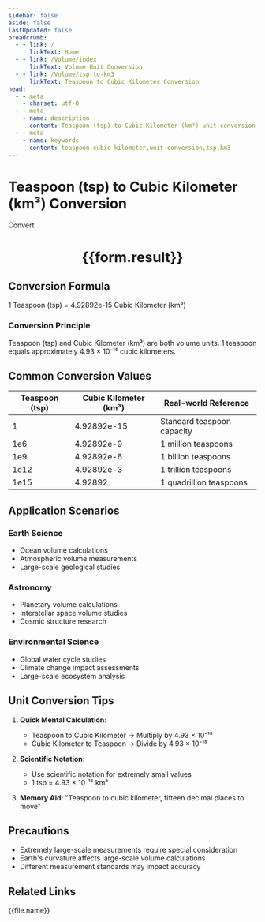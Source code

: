 ```yaml
---
sidebar: false
aside: false
lastUpdated: false
breadcrumb:
  - - link: /
      linkText: Home
  - - link: /Volume/index
      linkText: Volume Unit Conversion
  - - link: /Volume/tsp-to-km3
      linkText: Teaspoon to Cubic Kilometer Conversion
head:
  - - meta
    - charset: utf-8
  - - meta
    - name: description
      content: Teaspoon (tsp) to Cubic Kilometer (km³) unit conversion tool. 1 teaspoon equals 4.92892e-15 cubic kilometers.
  - - meta
    - name: keywords
      content: teaspoon,cubic kilometer,unit conversion,tsp,km3
---
```


# Teaspoon (tsp) to Cubic Kilometer (km³) Conversion

<script setup>
import { onMounted, reactive, inject ,ref  } from 'vue'
import { NButton,NForm ,NFormItem,NInput,NInputNumber,NSelect,NCard,useMessage ,NGrid ,NGi } from 'naive-ui'
import { defineClientComponent } from 'vitepress'
import { Volume } from '../files';

const convert = inject('convert')
const formRef = ref(null);
const rules = {
  number:{
    required: true,
    type: 'number',
    trigger: "blur"
  }
}
const form = reactive({
  number:null,
  result:'',
  title:'Teaspoon (tsp) to Cubic Kilometer (km³) Conversion'
})

const convertHandler = (e) => {
  e.preventDefault();
  formRef.value?.validate((errors)=>{
    if (!errors) {
      form.result = `${form.number} tsp = ${convert(form.number).from('tsp').to('km3')} km³`
    }
  })
}
</script>

<n-form size="large" :model="form" ref='formRef' :rules="rules">
  <n-form-item label="Value" path="number">
    <n-input-number size="large" style="width:100%" :min="0" v-model:value="form.number" placeholder="Enter teaspoon value" />
  </n-form-item>
  <n-form-item>
    <n-button type="info" style="width:100%" @click="convertHandler">Convert</n-button>
  </n-form-item>
</n-form>
<n-card embedded :bordered="false" hoverable>
  <div style="text-align:center">
    <h1>{{form.result}}</h1>
  </div>
</n-card>

## Conversion Formula
1 Teaspoon (tsp) = 4.92892e-15 Cubic Kilometer (km³)

### Conversion Principle
Teaspoon (tsp) and Cubic Kilometer (km³) are both volume units. 1 teaspoon equals approximately 4.93 × 10⁻¹⁵ cubic kilometers.

## Common Conversion Values
| Teaspoon (tsp) | Cubic Kilometer (km³) | Real-world Reference                |
|----------------|----------------------|-------------------------------------|
| 1              | 4.92892e-15          | Standard teaspoon capacity          |
| 1e6            | 4.92892e-9           | 1 million teaspoons                 |
| 1e9            | 4.92892e-6           | 1 billion teaspoons                 |
| 1e12           | 4.92892e-3           | 1 trillion teaspoons                |
| 1e15           | 4.92892              | 1 quadrillion teaspoons             |

## Application Scenarios
### Earth Science
- Ocean volume calculations
- Atmospheric volume measurements
- Large-scale geological studies

### Astronomy
- Planetary volume calculations
- Interstellar space volume studies
- Cosmic structure research

### Environmental Science
- Global water cycle studies
- Climate change impact assessments
- Large-scale ecosystem analysis

## Unit Conversion Tips
1. **Quick Mental Calculation**:
   - Teaspoon to Cubic Kilometer → Multiply by 4.93 × 10⁻¹⁵
   - Cubic Kilometer to Teaspoon → Divide by 4.93 × 10⁻¹⁵

2. **Scientific Notation**:
   - Use scientific notation for extremely small values
   - 1 tsp = 4.93 × 10⁻¹⁵ km³

3. **Memory Aid**:
   "Teaspoon to cubic kilometer, fifteen decimal places to move"

## Precautions
- Extremely large-scale measurements require special consideration
- Earth's curvature affects large-scale volume calculations
- Different measurement standards may impact accuracy

## Related Links
<n-grid x-gap="12" :cols="2">
  <n-gi v-for="(file, index) in Volume" :key="index">
    <n-button
      text
      tag="a"
      :href="file.path"
      type="info"
    >
      {{file.name}}
    </n-button>
  </n-gi>
</n-grid>